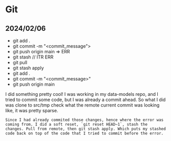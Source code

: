 # Git

## 2024/02/06

- git add .
- git commit -m "<commit_message">
- git push origin main => ERR
- git stash // ITR ERR
- git pull
- git stash apply
- git add .
- git commit -m "<commit_message>"
- git push origin main

I did something pretty cool! I was working in my data-models repo, and I tried to commit some code, but I was already a commit ahead. So what I did was clone to src/tmp check what the remote current commit was looking like, it was pretty sparse.

    Since I had already commited those changes, hence where the error was coming from. I did a soft reset, `git reset HEAD~1`, stash the changes. Pull from remote, then git stash apply. Which puts my stashed code back on top of the code that I tried to commit before the error.

